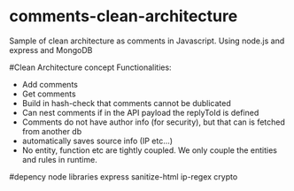# comments-clean-architecture
Sample of clean architecture as comments in Javascript. Using node.js and express and MongoDB



#Clean Architecture concept
Functionalities:
- Add comments
- Get comments
- Build in hash-check that comments cannot be dublicated
- Can nest comments if in the API payload the replyToId is defined
- Comments do not have author info (for security), but that can is fetched from another db
- automatically saves source info (IP etc...)
- No entity, function etc are tightly coupled. We only couple the entities and rules in runtime.


#depency node libraries
express
sanitize-html
ip-regex
crypto

